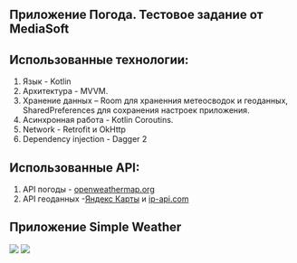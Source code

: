 ## Приложение Погода. Тестовое задание от MediaSoft



## Использованные технологии:
1. Язык - Kotlin
2. Архитектура - MVVM.
3. Хранение данных – Room для храненния метеосводок и геоданных, SharedPreferences для сохранения настроек приложения.
4. Асинхронная работа - Kotlin Coroutins.
5. Network - Retrofit и OkHttp
6. Dependency injection - Dagger 2

## Использованные API:
1.   API погоды - [ openweathermap.org](https://openweathermap.org/)
2.  API геоданных -[Яндекс Карты](https://tech.yandex.ru/maps/doc/geocoder/desc/concepts/about-docpage/) и [ip-api.com](https://ip-api.com/)


## Приложение Simple Weather
![](https://i.ibb.co/MRSgnfp/S00523-05073163.jpg) ![](https://i.ibb.co/VW9C1QG/S00523-050806.png)  

